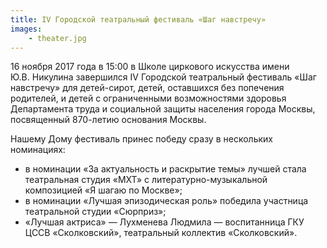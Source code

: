 ```yaml
---
title: IV Городской театральный фестиваль «Шаг навстречу»
images:
    - theater.jpg
---
```


16 ноября 2017 года в 15:00 в Школе циркового искусства имени Ю.В. Никулина завершился IV Городской театральный
фестиваль «Шаг навстречу» для детей-сирот, детей, оставшихся без попечения родителей, и детей с ограниченными
возможностями здоровья Департамента труда и социальной защиты населения города Москвы, посвященный 870-летию основания
Москвы. 

<!--more-->
Нашему Дому фестиваль принес победу сразу в нескольких номинациях:
* в номинации «За актуальность и раскрытие темы» лучшей стала театральная студия «МХТ» с литературно-музыкальной
композицией «Я шагаю по Москве»;
* в номинации «Лучшая эпизодическая роль» победила участница театральной студии «Сюрприз»;
* «Лучшая актриса» — Лухменева Людмила — воспитанница ГКУ ЦССВ «Сколковский», театральный коллектив «Сколковский».
